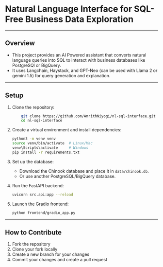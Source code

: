 # Natural Language Interface for SQL-Free Business Data Exploration

---

## Overview
- This project provides an AI Powered assistant that converts natural language queries into SQL to interact with business databases like PostgreSQl or BigQuery.
- It uses Langchain, Haystack, and GPT-Neo (can be used with Llama 2 or gemini 1.5) for query generation and explanation.

---

## Setup
1. Clone the repository:
    ```bash
        git clone https://github.com/AmrithNiyogi/nl-sql-interface.git
        cd nl-sql-interface
    ```
2. Create a virtual environment and install dependencies:
    ```bash
    python3 -m venv venv
    source venv/bin/activate  # Linux/Mac
    venv\Scripts\activate     # Windows
    pip install -r requirements.txt
    ```
3. Set up the database:
   - Download the Chinook database and place it in `data/chinook.db`.
   - Or use another PostgreSQL/BigQuery database.

4. Run the FastAPI backend:
    ```bash
    uvicorn src.api:app --reload
    ```
   
5. Launch the Gradio frontend:
    ```bash
    python frontend/gradio_app.py
    ```

---

## How to Contribute
1. Fork the repository
2. Clone your fork locally
3. Create a new branch for your changes
4. Commit your changes and create a pull request